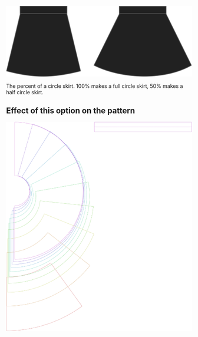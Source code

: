 ![Circle ratio](circleratio.svg)

The percent of a circle skirt. 100% makes a full circle skirt, 50% makes a half circle skirt.

## Effect of this option on the pattern

![This image shows the effect of this option by superimposing several variants that have a different value for this option](sandy_circleratio_sample.svg "Effect of this option on the pattern")
